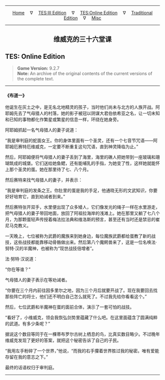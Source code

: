 
---

<!-- Jekyll Page Links -->

<center>
<a href="../../../../index.html">Home</a>
&emsp;&nabla;&emsp;
<a href="../../../index-tes3.html">TES:III Edition</a>
&emsp;&nabla;&emsp;
<a href="../../../index-teso.html">TES:Online Edition</a>
&emsp;&nabla;&emsp;
<a href="../../../index-traditional.html">Traditional Edition</a>
&emsp;&nabla;&emsp;
<a href="../../../index-misc.html">Misc</a>
</center>

<!-- Markdown Body Below: -->

---

<center>
<h2><span style="font-family:SimSun">维威克的三十六堂课</span></h2>
</center>

## TES: Online Edition

> __Game Version:__ 9.2.7\
> __Note:__ An archive of the original contents of the current versions of the complete text.

---

#### 《布道一》

他诞生在灰土之中，是无名北地精灵的孩子，当时他们尚未与北方的人族开战。阿耶姆先去了气母猎人的村落，她的影子被冠以阴谋大君伯依希亚之名，让一切未知和已知的事物都化作繁星或繁星的信息一样，环绕在她身旁。

阿耶姆抓起一名气母猎人的妻子说道：

“我是审判庭的蛇面女王。你的身体里面有一个圣灵，还有一个七音节咒语——阿耶姆厄赛特厄维威克，一定要不断重复这句咒语，直到神灵降临为止。”

然后，阿耶姆便将气母猎人的妻子丢到了海里，海里的礁人把她带到一座玻璃和珊瑚筑成的城堡。它们送给她鱼鳃，还有能哺乳的手指，为她变了性，这样她就能怀上那个圣灵的蛋。她在那里待了七、八个月。

然后赛特来找气母猎人的妻子，并表示：

“我是审判庭的发条之王。你肚里的蛋是我的手足，他通晓无形的文武知识，你要好好培育它，直到劝诫者到来。”

然后赛特张开双手，水里便出现了众多矮人，它们像发光的绳子一样在水里游走，把气母猎人的妻子带回地面，放回了阿祖拉海岸的浅滩上。她在那里又躺了七八个月，为那颗蛋轻声传授着梅法拉法典和维洛斯的预言，甚至还有当时还是禁忌的崔尼马克教义。

一天晚上，七位被称为武爵的魔族来到她身边，每位魔族武爵都给蛋教了新的战技，这些战技都能靠移动骨骼做出来。然后第八个魔鳄兽来了，这是一位名唤法·努特·汉的半魔神，也被称为“现世战技倍增者”。

法·努特·汉说道：

“你在等谁？”

气母猎人的妻子表示在等劝诫者。

“你要在三个月内前往因多里尔之地，因为三个月后就要开战了。现在我要回去找那些阵亡的将士，他们还不明白自己怎么就死了。不过我先给你看看这个。”

然后，七位武爵和半魔神在蛋的面前合体，演示了一套可怕的战技。

“看好了，小维威克，领会我恢弘剑势里蕴藏了什么吧。在这里面蕴含了圆满纯粹的武道。有多少条呢？”

据说这个数目等同于在一棵蒂布罗尔古树上栖息的鸟，比真实数目略少。不过晚年维威克发现了更好的答案，就把这个秘密告诉了自己的子民。

“我用左手粉碎了一个世界，”他说，“而我的右手攥着世界胜过我的秘密。唯有爱能存留在我的意志之下。”

最终的话语权归于审判庭。

---
